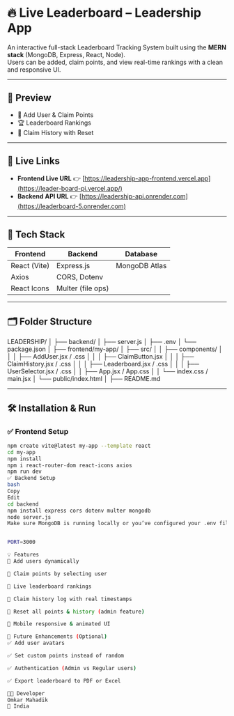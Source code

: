 # 🔥 Live Leaderboard – Leadership App

An interactive full-stack Leaderboard Tracking System built using the **MERN stack** (MongoDB, Express, React, Node).  
Users can be added, claim points, and view real-time rankings with a clean and responsive UI.

---

## 📸 Preview

- 🧾 Add User & Claim Points  
- 🏆 Leaderboard Rankings  
- 📜 Claim History with Reset  

---

## 🔗 Live Links

- **Frontend Live URL** 👉 [https://leadership-app-frontend.vercel.app](https://leader-board-pi.vercel.app/)  
- **Backend API URL** 👉 [https://leadership-api.onrender.com](https://leaderboard-5.onrender.com)

---

## 🧰 Tech Stack

| Frontend      | Backend         | Database     |
|---------------|------------------|--------------|
| React (Vite)  | Express.js       | MongoDB Atlas |
| Axios         | CORS, Dotenv     |              |
| React Icons   | Multer (file ops)|              |

---

## 🗂️ Folder Structure

LEADERSHIP/
│
├── backend/
│ ├── server.js
│ ├── .env
│ └── package.json
│
├── frontend/my-app/
│ ├── src/
│ │ ├── components/
│ │ │ ├── AddUser.jsx / .css
│ │ │ ├── ClaimButton.jsx
│ │ │ ├── ClaimHistory.jsx / .css
│ │ │ ├── Leaderboard.jsx / .css
│ │ │ ├── UserSelector.jsx / .css
│ │ ├── App.jsx / App.css
│ │ └── index.css / main.jsx
│ └── public/index.html
│
├── README.md



---

## 🛠️ Installation & Run

### ✅ Frontend Setup

```bash
npm create vite@latest my-app --template react
cd my-app
npm install
npm i react-router-dom react-icons axios
npm run dev
✅ Backend Setup
bash
Copy
Edit
cd backend
npm install express cors dotenv multer mongodb
node server.js
Make sure MongoDB is running locally or you’ve configured your .env file properly:


PORT=3000  

💡 Features
🔹 Add users dynamically

🔹 Claim points by selecting user

🔹 Live leaderboard rankings

🔹 Claim history log with real timestamps

🔹 Reset all points & history (admin feature)

🔹 Mobile responsive & animated UI

📌 Future Enhancements (Optional)
✅ Add user avatars

✅ Set custom points instead of random

✅ Authentication (Admin vs Regular users)

✅ Export leaderboard to PDF or Excel

👨‍💻 Developer
Omkar Mahadik
📍 India
